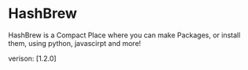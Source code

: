 # HashBrew
HashBrew is a Compact Place where you can make Packages, or install them, using python, javascirpt and more!

verison: [1.2.0]
